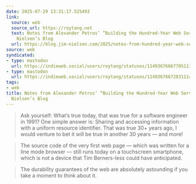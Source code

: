 ```yaml
---
date: 2025-07-29 13:31:17.525493
link:
  source: web
  source_url: https://roytang.net
  text: Notes from Alexander Petros’ “Building the Hundred-Year Web Service” - Jim
    Nielsen’s Blog
  url: https://blog.jim-nielsen.com/2025/notes-from-hundred-year-web-service/
source: web
syndicated:
- type: mastodon
  url: https://indieweb.social/users/roytang/statuses/114936766677051117
- type: mastodon
  url: https://indieweb.social/users/roytang/statuses/114936766728311142
tags:
- web
title: Notes from Alexander Petros’ “Building the Hundred-Year Web Service” - Jim
  Nielsen’s Blog
---
```


> Ask yourself: What’s true today, that was true for a software engineer in 1991? One simple answer is: Sharing and accessing information with a uniform resource identifier. That was true 30+ years ago, I would venture to bet it will be true in another 30 years — and more!
<!--sep-->
> The source code of the very first web page — which was written for a line mode browser — still runs today on a touchscreen smartphone, which is not a device that Tim Berners-less could have anticipated.
<!--sep-->
> The durability guarantees of the web are absolutely astounding if you take a moment to think about it.